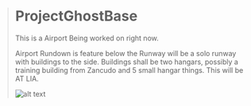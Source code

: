 > # ProjectGhostBase
> This is a Airport Being worked on right now.
> 
> Airport Rundown is feature below the Runway will be a solo runway with buildings to the side. Buildings shall be two hangars, possibly a training building from Zancudo and 5 small hangar things. This will be AT LIA.
> 
> ![alt text](https://cdn.discordapp.com/attachments/755903200766197770/785293156836311090/New_Project.png)
